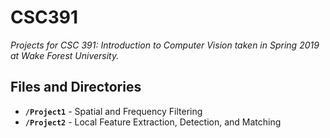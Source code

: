 # CSC391
*Projects for CSC 391: Introduction to Computer Vision taken in Spring 2019 at Wake Forest University.*

## Files and Directories
- **`/Project1`** - Spatial and Frequency Filtering
- **`/Project2`** - Local Feature Extraction, Detection, and Matching

